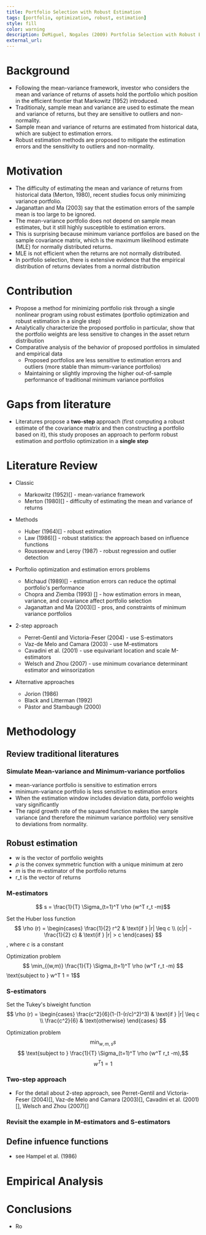 ```yaml
---
title: Portfolio Selection with Robust Estimation 
tags: [portfolio, optimization, robust, estimation]
style: fill
color: warning
description: DeMiguel, Nogales (2009) Portfolio Selection with Robust Estimation, Operations Research, 57(3), 560-577
external_url: 
---
```


# Background
* Following the mean-variance framework, investor who considers the mean and variance of returns of assets hold the portfolio which position in the efficient frontier that Markowitz (1952) introduced.
* Traditionaly, sample mean and variance are used to estimate the mean and variance of returns, but they are sensitive to outliers and non-normality.
* Sample mean and variance of returns are estimated from historical data, which are subject to estimation errors.
* Robust estimation methods are proposed to mitigate the estimation errors and the sensitivity to outliers and non-normality.

# Motivation
* The difficulty of estimating the mean and variance of returns from historical data (Merton, 1980), recent studies focus only minimizing variance portfolio.
* Jaganattan and Ma (2003) say that the estimation errors of the sample mean is too large to be ignored.
* The mean-variance portfolio does not depend on sample mean estimates, but it still highly susceptible to estimation errors.
* This is surprising because minimum variance portfolios are based on the sample covariance matrix, which is the maximum likelihood estimate (MLE) for normally distributed returns.
* MLE is not efficient when the returns are not normally distributed.
* In portfolio selection, there is extensive evidence that the empirical distribution of returns deviates from a normal distribution

# Contribution
* Propose a method for minimizing portfolio risk through a single nonlinear program using robust estimates (portfolio optimization and robust estimation in a single step)
* Analytically characterize the proposed portfolio in particular, show that the portfolio weights are less sensitive to changes in the asset return distribution
* Comparative analysis of the behavior of proposed portfolios in simulated and empirical data
    * Proposed portfolios are less sensitive to estimation errors and outliers (more stable than mimum-variance portfolios)
    * Maintaining or slightly improving the higher out-of-sample performance of traditional minimum variance portfolios

# Gaps from literature
* Literatures propose a __two-step__ approach (first computing a robust estimate of the covariance matrix and then constructing a portfolio based on it), this study proposes an approach to perform robust estimation and portfolio optimization in a __single step__


# Literature Review
- Classic
    - Markowitz (1952)[] - mean-variance framework
    - Merton (1980)[] - difficulty of estimating the mean and variance of returns

- Methods 
    - Huber (1964)[] - robust estimation
    - Law (1986)[] - robust statistics: the approach based on influence functions
    - Rousseeuw and Leroy (1987) - robust regression and outlier detection

- Porftolio optimization and estimation errors problems
    - Michaud (1989)[] - estimation errors can reduce the optimal portfolio's performance
    - Chopra and Ziemba (1993) [] - how estimation errors in mean, variance, and covariance affect portfolio selection
    - Jaganattan and Ma (2003)[] - pros, and constraints of minimum variance portfolios

- 2-step approach
    - Perret-Gentil and Victoria-Feser (2004) - use S-estimators
    - Vaz-de Melo and Camara (2003) - use M-estimators
    - Cavadini et al. (2001) - use equivariant location and scale M-estimators
    - Welsch and Zhou (2007) - use minimum covariance determinant estimator and winsorization

- Alternative approaches
    - Jorion (1986)
    - Black and Litterman (1992)
    - Pástor and Stambaugh (2000)

# Methodology
## Review traditional literatures
### Simulate Mean-variance and Minimum-variance portfolios
* mean-variance portfolio is sensitive to estimation errors
* minimum-variance portfolio is less sensitive to estimation errors
* When the estimation window includes deviation data, portfolio weights vary significantly
* The rapid growth rate of the squared function makes the sample variance (and therefore the minimum variance portfolio) very sensitive to deviations from normality.

## Robust estimation
* w is the vector of portfolio weights
* $\rho$ is the convex symmetric function with a unique minimum at zero
* $m$ is the m-estimator of the portfolio returns
* r_t is the vector of returns


### M-estimators
$$ s = \frac{1}{T} \Sigma_(t=1)^T \rho (w^T r_t -m)$$

Set the Huber loss function
$$ \rho (r) = \begin{cases} \frac{1}{2} r^2 & \text{if } |r| \leq c \\  (c|r| - \frac{1}{2} c) & \text{if } |r| > c \end{cases} $$
, where $c$ is a constant

Optimization problem
$$ \min_{(w,m)} \frac{1}{T} \Sigma_(t=1)^T \rho (w^T r_t -m) $$$$
$$ \text{subject to } w^T 1 = 1$$

### S-estimators

Set the Tukey's biweight function
$$ \rho (r) = \begin{cases} \frac{c^2}{6}(1-(1-(r/c)^2)^3) & \text{if } |r| \leq c \\ \frac{c^2}{6} & \text{otherwise}  \end{cases} $$

Optimization problem
$$ \min_{w,m,s} s $$
$$ \text{subject to } \frac{1}{T} \Sigma_(t=1)^T \rho (w^T r_t -m),$$
$$ w^T 1 = 1$$

### Two-step approach
* For the detail about 2-step approach, see Perret-Gentil and Victoria-Feser (2004)[], Vaz-de Melo and Camara (2003)[], Cavadini et al. (2001)[], Welsch and Zhou (2007)[]

### Revisit the example in M-estimators and S-estimators


## Define infuence functions
* see Hampel et al. (1986) 

# Empirical Analysis

# Conclusions
* Ro